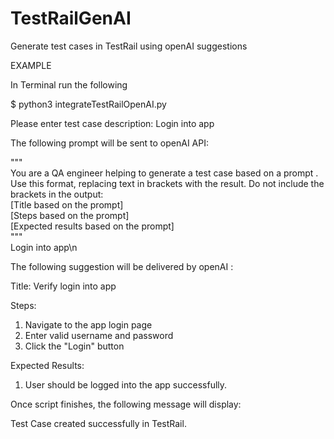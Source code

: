 # TestRailGenAI
Generate test cases in TestRail using openAI suggestions

EXAMPLE

In Terminal run the following

$ python3 integrateTestRailOpenAI.py

Please enter test case description: Login into app

The following prompt will be sent to openAI API:

"""<br>
You are a QA engineer helping to generate a test case based on a prompt . Use this format, replacing text in brackets with the result. Do not include the brackets in the output:<br>
 [Title based on the prompt]<br>
 [Steps based on the prompt]<br>
 [Expected results based on the prompt]<br>
"""<br>
Login into app\n

The following suggestion will be delivered by openAI :

Title: Verify login into app 

Steps:
1. Navigate to the app login page
2. Enter valid username and password
3. Click the "Login" button

Expected Results:
1. User should be logged into the app successfully.

Once script finishes, the following message will display:

Test Case created successfully in TestRail.

